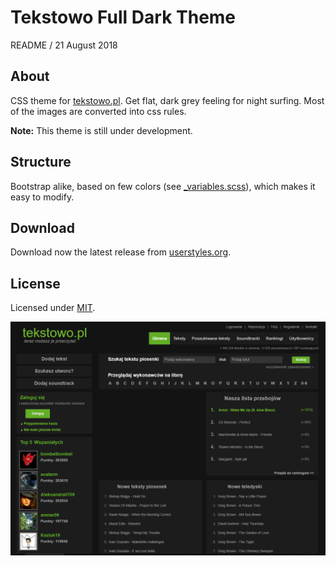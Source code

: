 
# Tekstowo Full Dark Theme

README / 21 August 2018

## About
CSS theme for [tekstowo.pl](http://www.tekstowo.pl/). Get flat, dark grey feeling for night surfing. Most of the images are converted into css rules.

**Note:** This theme is still under development.

## Structure
Bootstrap alike, based on few colors (see [_variables.scss](https://github.com/Prologh/tekstowo-full-dark/blob/master/tekstowo-full-dark/css/_variables.scss)), which makes it easy to modify.

## Download
Download now the latest release from [userstyles.org](https://userstyles.org/styles/157867/tekstowo-full-dark).

## License
Licensed under [MIT](https://github.com/Prologh/tekstowo-full-dark/blob/master/LICENSE).

![Home page preview](https://raw.githubusercontent.com/Prologh/tekstowo-full-dark/master/tekstowo-full-dark/img/home-page.png "Home page")
